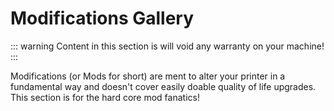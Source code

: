 # Modifications Gallery

::: warning
Content in this section is will void any warranty on your machine!
:::

Modifications (or Mods for short) are ment to alter your printer in a fundamental way and doesn't cover easily doable quality of life upgrades. This section is for the hard core mod fanatics!